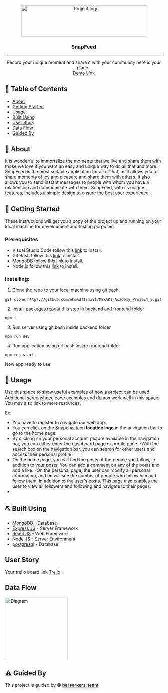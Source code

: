 <p align="center">
<a href="https://www.meraki-academy.org" target="_blank" rel="noopener noreferrer">
 <img width="400px" height="100px" src="https://www.meraki-academy.org/assets/img/logov02.svg" alt="Project logo">
 </a>
</p>

<h3 align="center">SnapFeed
</h3>

---

<p align="center"> Record your unique moment and share it with your community here is your place .
    <br> 
<a href=''>Demo Link</a>
    <br> 
</p>

## 📝 Table of Contents

- [About](#about)
- [Getting Started](#getting_started)
- [Usage](#usage)
- [Built Using](#built_using)
- [User Story](#user_story)
- [Data Flow](#data_flow)
- [Guided By](#guided_by)

## 🧐 About <a name = "about"></a>

It is wonderful to immortalize the moments that we live and share them with those we love if you want an easy and unique way to do all that and more. SnapFeed is the most suitable application for all of that, as it allows you to share moments of joy and pleasure and share them with others. It also allows you to send instant messages to people with whom you have a relationship and communicate with them. 
SnapFeed, with its unique features, includes a simple design to ensure the best user experience.

## 🏁 Getting Started <a name = "getting_started"></a>

These instructions will get you a copy of the project up and running on your local machine for development and testing purposes.

### Prerequisites

- Visual Studio Code follow this <a href=''>link</a> to install.
- Git Bash follow this <a href=''>link</a> to install.
- MongoDB follow this <a href=''>link</a> to install.
- Node.js follow this <a href=''>link</a> to install.

### Installing:

1. Clone the repo to your local machine using git bash.

```
git clone https://github.com/AhmadTIsmail/MERAKI_Academy_Project_5.git
```

2. Install packeges repeat this step in backend and frontend folder

```
npm i
```

3. Run server using git bash inside backend folder

```
npm run dev
```

4. Run application using git bash inside frontend folder

```
npm run start
```

Now app ready to use

## 🎈 Usage <a name="usage"></a>

Use this space to show useful examples of how a project can be used. Additional screenshots, code examples and demos work well in this space. You may also link to more resources.

Ex.

- You have to register to navigate our web app.
- You can click on the Snapchat icon **location logo** in the navigation bar to go to the home page.
- By clicking on your personal account picture available in the navigation bar, you can either enter the dashboard page or profile page.
-With the search box on the navigation bar, you can search for other users and access their personal profile .
- On the home page, you will find the posts of the people you follow, in addition to your posts. You can add a comment on any of the posts and add a like.
-On the personal page, the user can modify all personal information, and he will see the number of people who follow him and follow them, in addition to the user's posts. This page also enables the user to view all followers and following and navigate to their pages.
-


## ⛏️ Built Using <a name = "built_using"></a>

- [MongoDB](https://www.mongodb.com/) - Database
- [Express JS](https://expressjs.com/) - Server Framework
- [React JS](https://https://reactjs.org/) - Web Framework
- [Node JS](https://nodejs.org/en/) - Server Environment
- [postgresql](https://www.postgresql.org/) - Database


## User Story <a name = "#user_story"></a>

Your trello board link
<a href='https://trello.com/b/cXaFlvWN/project-5'>Trello</a>

## Data Flow <a name = "#data_flow"></a>

<img width=200px height=200px src="https://cacoo.com/assets/site/img/templates/screenshots/er-database-diagram.png" alt="Diagram"></a>

## ⚠️ Guided By <a name = "guided_by"></a>

This project is guided by ©️ **[berserkers_team](https://github.com/AhmadTIsmail/MERAKI_Academy_Project_5)**